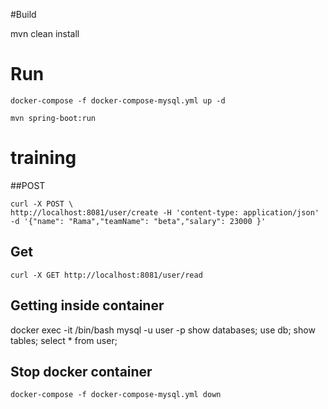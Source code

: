 #Build

mvn clean install

# Run
```
docker-compose -f docker-compose-mysql.yml up -d

mvn spring-boot:run

```
# training
##POST

```
curl -X POST \
http://localhost:8081/user/create -H 'content-type: application/json' -d '{"name": "Rama","teamName": "beta","salary": 23000 }'

```
## Get 

```
curl -X GET http://localhost:8081/user/read 
```

## Getting inside container

docker exec -it <container-id> /bin/bash
mysql -u user -p
show databases;
use db;
show tables;
select * from user;


## Stop docker container
    docker-compose -f docker-compose-mysql.yml down